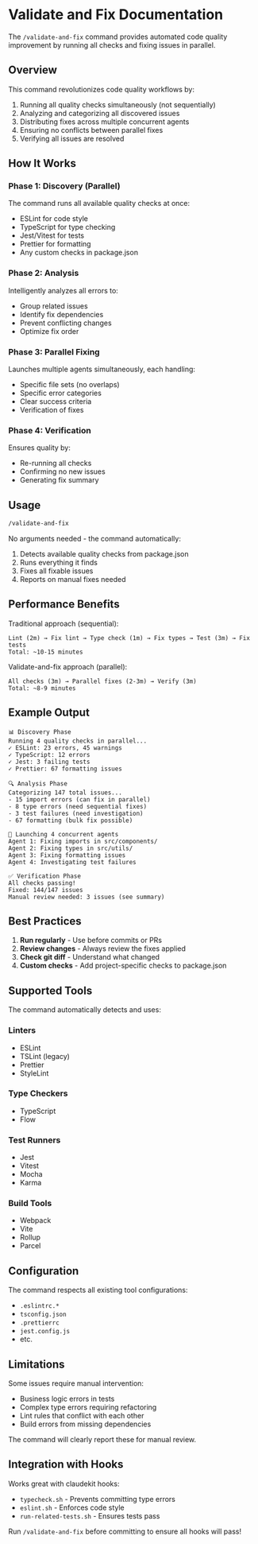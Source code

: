# Validate and Fix Documentation

The `/validate-and-fix` command provides automated code quality improvement by running all checks and fixing issues in parallel.

## Overview

This command revolutionizes code quality workflows by:
1. Running all quality checks simultaneously (not sequentially)
2. Analyzing and categorizing all discovered issues
3. Distributing fixes across multiple concurrent agents
4. Ensuring no conflicts between parallel fixes
5. Verifying all issues are resolved

## How It Works

### Phase 1: Discovery (Parallel)
The command runs all available quality checks at once:
- ESLint for code style
- TypeScript for type checking
- Jest/Vitest for tests
- Prettier for formatting
- Any custom checks in package.json

### Phase 2: Analysis
Intelligently analyzes all errors to:
- Group related issues
- Identify fix dependencies
- Prevent conflicting changes
- Optimize fix order

### Phase 3: Parallel Fixing
Launches multiple agents simultaneously, each handling:
- Specific file sets (no overlaps)
- Specific error categories
- Clear success criteria
- Verification of fixes

### Phase 4: Verification
Ensures quality by:
- Re-running all checks
- Confirming no new issues
- Generating fix summary

## Usage

```bash
/validate-and-fix
```

No arguments needed - the command automatically:
1. Detects available quality checks from package.json
2. Runs everything it finds
3. Fixes all fixable issues
4. Reports on manual fixes needed

## Performance Benefits

Traditional approach (sequential):
```
Lint (2m) → Fix lint → Type check (1m) → Fix types → Test (3m) → Fix tests
Total: ~10-15 minutes
```

Validate-and-fix approach (parallel):
```
All checks (3m) → Parallel fixes (2-3m) → Verify (3m)
Total: ~8-9 minutes
```

## Example Output

```
📊 Discovery Phase
Running 4 quality checks in parallel...
✓ ESLint: 23 errors, 45 warnings
✓ TypeScript: 12 errors
✓ Jest: 3 failing tests
✓ Prettier: 67 formatting issues

🔍 Analysis Phase
Categorizing 147 total issues...
- 15 import errors (can fix in parallel)
- 8 type errors (need sequential fixes)
- 3 test failures (need investigation)
- 67 formatting (bulk fix possible)

🚀 Launching 4 concurrent agents
Agent 1: Fixing imports in src/components/
Agent 2: Fixing types in src/utils/
Agent 3: Fixing formatting issues
Agent 4: Investigating test failures

✅ Verification Phase
All checks passing!
Fixed: 144/147 issues
Manual review needed: 3 issues (see summary)
```

## Best Practices

1. **Run regularly** - Use before commits or PRs
2. **Review changes** - Always review the fixes applied
3. **Check git diff** - Understand what changed
4. **Custom checks** - Add project-specific checks to package.json

## Supported Tools

The command automatically detects and uses:

### Linters
- ESLint
- TSLint (legacy)
- Prettier
- StyleLint

### Type Checkers
- TypeScript
- Flow

### Test Runners
- Jest
- Vitest
- Mocha
- Karma

### Build Tools
- Webpack
- Vite
- Rollup
- Parcel

## Configuration

The command respects all existing tool configurations:
- `.eslintrc.*`
- `tsconfig.json`
- `.prettierrc`
- `jest.config.js`
- etc.

## Limitations

Some issues require manual intervention:
- Business logic errors in tests
- Complex type errors requiring refactoring
- Lint rules that conflict with each other
- Build errors from missing dependencies

The command will clearly report these for manual review.

## Integration with Hooks

Works great with claudekit hooks:
- `typecheck.sh` - Prevents committing type errors
- `eslint.sh` - Enforces code style
- `run-related-tests.sh` - Ensures tests pass

Run `/validate-and-fix` before committing to ensure all hooks will pass!
